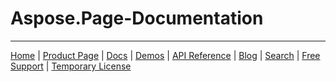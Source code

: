 # Aspose.Page-Documentation

------------
[Home](https://www.aspose.com/) | [Product Page](https://products.aspose.com/page/) | [Docs](https://docs.aspose.com/page/) | [Demos](https://products.aspose.app/page/family) | [API Reference](https://reference.aspose.com/page/) | [Blog](https://blog.aspose.com/category/page/) | [Search](https://search.aspose.com/) | [Free Support](https://forum.aspose.com/c/page/39) |  [Temporary License](https://purchase.aspose.com/temporary-license)
